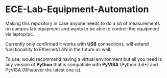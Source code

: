 # ECE-Lab-Equipment-Automation
Making this repository in case anyone needs to do a lot of measurements on campus lab equipment and wants to be able to controll the equipment via laptop/pc. 

Currently only confirmed it works with **USB** connections, will extend functionallity to Ethernet/LAN in the future as well.

To use, would recommend having a virtual environment but all you need is any version of **Python** that is compatible with **PyVISA** (Python 3.6+) and PyVISA (Whatever the latest one is). 

